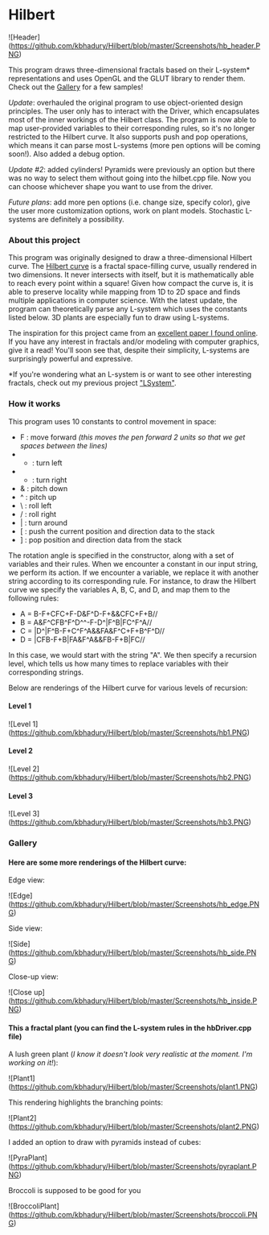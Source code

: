 # Hilbert

![Header] (https://github.com/kbhadury/Hilbert/blob/master/Screenshots/hb_header.PNG)

This program draws three-dimensional fractals based on their L-system\* representations and uses OpenGL and the GLUT library to render them.  Check out the [Gallery](https://github.com/kbhadury/Hilbert#gallery) for a few samples!

_Update_: overhauled the original program to use object-oriented design principles.  The user only has to interact with the Driver, which encapsulates most of the inner workings of the Hilbert class.  The program is now able to map user-provided variables to their corresponding rules, so it's no longer restricted to the Hilbert curve.  It also supports push and pop operations, which means it can parse most L-systems (more pen options will be coming soon!).  Also added a debug option.

_Update #2_: added cylinders!  Pyramids were previously an option but there was no way to select them without going into the hilbet.cpp file.  Now you can choose whichever shape you want to use from the driver.

_Future plans_: add more pen options (i.e. change size, specify color), give the user more customization options, work on plant models.  Stochastic L-systems are definitely a possibility.

### About this project
This program was originally designed to draw a three-dimensional Hilbert curve.  The [Hilbert curve](https://en.wikipedia.org/wiki/Hilbert_curve) is a fractal space-filling curve, usually rendered in two dimensions.  It never intersects with itself, but it is mathematically able to reach every point within a square!  Given how compact the curve is, it is able to preserve locality while mapping from 1D to 2D space and finds multiple applications in computer science.  With the latest update, the program can theoretically parse any L-system which uses the constants listed below.  3D plants are especially fun to draw using L-systems.

The inspiration for this project came from an [excellent paper I found online](http://algorithmicbotany.org/papers/abop/abop-ch1.pdf).  If you have any interest in fractals and/or modeling with computer graphics, give it a read!  You'll soon see that, despite their simplicity, L-systems are surprisingly powerful and expressive.

\*If you're wondering what an L-system is or want to see other interesting fractals, check out my previous project ["LSystem"](https://github.com/kbhadury/LSystem).

### How it works
This program uses 10 constants to control movement in space:
* F : move forward *(this  moves the pen forward 2 units so that we get spaces between the lines)*
* + : turn left
* - : turn right
* & : pitch down
* ^ : pitch up
* \\ : roll left
* / : roll right
* | : turn around
* [ : push the current position and direction data to the stack
* ] : pop position and direction data from the stack

The rotation angle is specified in the constructor, along with a set of variables and their rules.  When we encounter a constant in our input string, we perform its action.  If we encounter a variable, we replace it with another string according to its corresponding rule.  For instance, to draw the Hilbert curve we specify the variables A, B, C, and D, and map them to the following rules:
* A = B-F+CFC+F-D&F^D-F+&&CFC+F+B//
* B = A&F^CFB^F^D^^-F-D^|F^B|FC^F^A//
* C = |D^|F^B-F+C^F^A&&FA&F^C+F+B^F^D//
* D = |CFB-F+B|FA&F^A&&FB-F+B|FC//

In this case, we would start with the string "A".  We then specify a recursion level, which tells us how many times to replace variables with their corresponding strings.

Below are renderings of the Hilbert curve for various levels of recursion:

#### Level 1
![Level 1] (https://github.com/kbhadury/Hilbert/blob/master/Screenshots/hb1.PNG)

#### Level 2
![Level 2] (https://github.com/kbhadury/Hilbert/blob/master/Screenshots/hb2.PNG)

#### Level 3
![Level 3] (https://github.com/kbhadury/Hilbert/blob/master/Screenshots/hb3.PNG)

### Gallery
#### Here are some more renderings of the Hilbert curve:

Edge view:

![Edge] (https://github.com/kbhadury/Hilbert/blob/master/Screenshots/hb_edge.PNG)

Side view:

![Side] (https://github.com/kbhadury/Hilbert/blob/master/Screenshots/hb_side.PNG)

Close-up view:

![Close up] (https://github.com/kbhadury/Hilbert/blob/master/Screenshots/hb_inside.PNG)

#### This a fractal plant (you can find the L-system rules in the hbDriver.cpp file)

A lush green plant (_I know it doesn't look very realistic at the moment.  I'm working on it!_):

![Plant1] (https://github.com/kbhadury/Hilbert/blob/master/Screenshots/plant1.PNG)

This rendering highlights the branching points:

![Plant2] (https://github.com/kbhadury/Hilbert/blob/master/Screenshots/plant2.PNG)

I added an option to draw with pyramids instead of cubes:

![PyraPlant] (https://github.com/kbhadury/Hilbert/blob/master/Screenshots/pyraplant.PNG)

Broccoli is supposed to be good for you

![BroccoliPlant] (https://github.com/kbhadury/Hilbert/blob/master/Screenshots/broccoli.PNG)
